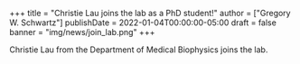 +++
title = "Christie Lau joins the lab as a PhD student!"
author = ["Gregory W. Schwartz"]
publishDate = 2022-01-04T00:00:00-05:00
draft = false
banner = "img/news/join_lab.png"
+++

Christie Lau from the Department of Medical Biophysics joins the lab.